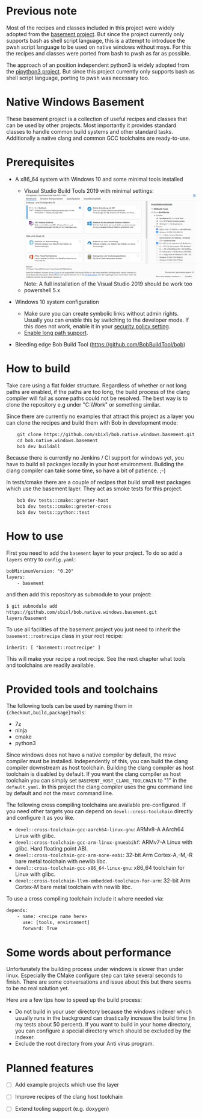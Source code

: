 # Previous note

Most of the recipes and classes included in this project were widely adopted from the [basement project](https://github.com/BobBuildTool/basement). But since the project currently only
 supports bash as shell script language, this is a attempt to introduce the pwsh script
 language to be used on native windows without msys. For this the recipes and classes were ported from bash to pwsh as far as possible.

The approach of an position independent python3 is widely adopted from the [pipython3 project](https://github.com/mahaase/pipython3). But since this project currently only supports bash as shell script language, porting to pwsh was necessary too.

# Native Windows Basement

These basement project is a collection of useful recipes and classes that can be
used by other projects. Most importantly it provides standard classes
to handle common build systems and other standard tasks. Additionally a native clang
and common GCC toolchains are ready-to-use.

# Prerequisites

* A x86_64 system with Windows 10 and some minimal tools installed
  * Visual Studio Build Tools 2019 with minimal settings:
    ![Alt text](doc/vs_build_tools_2019_setup.PNG "Visual Studio Build Tools 2019")
    Note: A full installation of the Visual Studio 2019 should be work too
  * powershell 5.x

* Windows 10 system configuration
  * Make sure you can create symbolic links without admin rights. Usually you can enable
    this by switching to the developer mode. If this does not work, enable it in your [security policy setting](https://docs.microsoft.com/en-us/windows/security/threat-protection/security-policy-settings/create-symbolic-links).
  * [Enable long path support](https://www.msftnext.com/how-to-enable-ntfs-long-paths-in-windows-10/).
* Bleeding edge Bob Build Tool (https://github.com/BobBuildTool/bob)

# How to build

Take care using a flat folder structure. Regardless of whether or not long paths are enabled, if the paths are too long, the build process of the clang compiler will fail as some paths could not be resolved. The best way is to clone the repository e.g under "C:\Work" or something similar.

Since there are currently no examples that attract this project as a layer you
can clone the recipes and build them with Bob in development mode:

```shell
    git clone https://github.com/sbixl/bob.native.windows.basement.git
    cd bob.native.windows.basement
    bob dev buildall
```

Because there is currently no Jenkins / CI support for windows yet, you have
to build all packages locally in your host environment. Building the clang compiler
can take some time, so have a bit of patience. ;-)

In tests/cmake there are a couple of recipes that build small test packages which use the basement layer. They act as smoke tests for this project.

```shell
    bob dev tests::cmake::greeter-host
    bob dev tests::cmake::greeter-cross
	bob dev tests::python::test
```

# How to use

First you need to add the `basement` layer to your project. To do so add a
`layers` entry to `config.yaml`:

    bobMinimumVersion: "0.20"
    layers:
        - basement

and then add this repository as submodule to your project:

    $ git submodule add https://github.com/sbixl/bob.native.windows.basement.git layers/basement

To use all facilities of the basement project you just need to inherit the `basement::rootrecipe`
class in your root recipe:

    inherit: [ "basement::rootrecipe" ]

This will make your recipe a root recipe. See the next chapter what tools
and toolchains are readily available.

# Provided tools and toolchains

The following tools can be used by naming them in `{checkout,build,package}Tools`:

* 7z
* ninja
* cmake
* python3

Since windows does not have a native compiler by default, the msvc compiler must
be installed. Independently of this, you can build the clang compiler downstream
as host toolchain. Building the clang compiler as host toolchain is disabled by default.
If you want the clang compiler as host toolchain you can simply set `BASEMENT_HOST_CLANG_TOOLCHAIN` to "1" in the `default.yaml`. In this project
the clang compiler uses the gnu command line by default and not the msvc command line.

The following cross compiling toolchains are available pre-configured. If you need
other targets you can depend on `devel::cross-toolchain` directly and configure it
as you like.

* `devel::cross-toolchain-gcc-aarch64-linux-gnu`: ARMv8-A AArch64 Linux with glibc.
* `devel::cross-toolchain-gcc-arm-linux-gnueabihf`: ARMv7-A Linux with glibc. Hard
  floating point ABI.
* `devel::cross-toolchain-gcc-arm-none-eabi`: 32-bit Arm Cortex-A,-M,-R bare metal toolchain with
  newlib libc.
* `devel::cross-toolchain-gcc-x86_64-linux-gnu`: x86_64 toolchain for Linux with glibc.
* `devel::cross-toolchain-llvm-embedded-toolchain-for-arm`: 32-bit Arm Cortex-M bare metal toolchain with newlib libc.

To use a cross compiling toolchain include it where needed via:

    depends:
        - name: <recipe name here>
          use: [tools, environment]
          forward: True

# Some words about performance

Unfortunately the building process under windows is slower than under linux. Especially
the CMake configure step can take several seconds to finish. There are some conversations
and issue about this but there seems to be no real solution yet.

Here are a few tips how to speed up the build process:

* Do not build in your user directory because the windows indexer which usually runs
  in the background can drastically increase the build time (in my tests about 50 percent).
  If you want to build in your home directory, you can configure a special directory
  which should be excluded by the indexer.
* Exclude the root directory from your Anti virus program.

# Planned features

- [ ] Add example projects which use the layer
- [ ] Improve recipes of the clang host toolchain
- [ ] Extend tooling support (e.g. doxygen)

